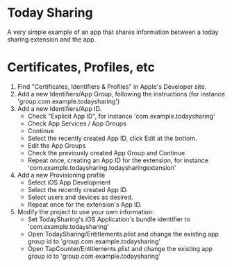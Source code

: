 Today Sharing
=============

A very simple example of an app that shares information
between a today sharing extension and the app.

Certificates, Profiles, etc
===========================

1. Find "Certificates, Identifiers & Profiles" in Apple's Developer site.
2. Add a new Identifiers/App Group, following the instructions (for instance 'group.com.example.todaysharing')
3. Add a new Identifiers/App ID.
   * Check "Explicit App ID", for instance 'com.example.todaysharing'
   * Check App Services / App Groups
   * Continue
   * Select the recently created App ID, click Edit at the bottom.
   * Edit the App Groups
   * Check the previously created App Group and Continue.
   * Repeat once, creating an App ID for the extension, for instance 'com.example.todaysharing.todaysharingextension'
4. Add a new Provisioning profile
   * Select iOS App Development
   * Select the recently created App ID.
   * Select users and devices as desired.
   * Repeat once for the extension's App ID.
5. Modify the project to use your own information:
   * Set TodaySharing's iOS Application's bundle identifier to 'com.example.todaysharing'
   * Open TodaySharing/Entitlements.plist and change the existing app group id to 'group.com.example.todaysharing'
   * Open TapCounter/Entitlements.plist and change the existing app group id to 'group.com.example.todaysharing'
